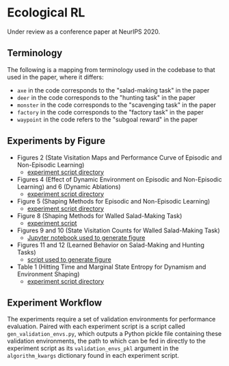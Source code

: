 # Ecological RL
Under review as a conference paper at NeurIPS 2020.

## Terminology
The following is a mapping from terminology used in the codebase to that used in the paper, where it differs:
 - `axe` in the code corresponds to the "salad-making task" in the paper
 - `deer` in the code corresponds to the "hunting task" in the paper
 - `monster` in the code corresponds to the "scavenging task" in the paper
 - `factory` in the code corresponds to the "factory task" in the paper
 - `waypoint` in the code refers to the "subgoal reward" in the paper

## Experiments by Figure
 - Figures 2 (State Visitation Maps and Performance Curve of Episodic and Non-Episodic Learning)
   - [experiment script directory](experiments/continual/measure/dynamism/entropy/axe/tool_dqn_maps.py)
 - Figures 4 (Effect of Dynamic Environment on Episodic and Non-Episodic Learning) and 6 (Dynamic Ablations)
   - [experiment script directory](experiments/continual/dynamic_static)
 - Figure 5 (Shaping Methods for Episodic and Non-Episodic Learning)
   - [experiment script directory](experiments/continual/env_shaping/distance_increasing)
 - Figure 8 (Shaping Methods for Walled Salad-Making Task)
   - [experiment script](experiments/continual/env_shaping/env_vs_reward/wall/tool_dqn_wall_train.py)
 - Figures 9 and 10 (State Visitation Counts for Walled Salad-Making Task)
   - [Jupyter notebook used to generate figure](data/scripts/gen_heatmaps.ipynb)
 - Figures 11 and 12 (Learned Behavior on Salad-Making and Hunting Tasks)
   - [script used to generate figure](data/scripts/gen_validation_rollout_gifs_heatmaps.py)
 - Table 1 (Hitting Time and Marginal State Entropy for Dynamism and Environment Shaping)
   - [experiment script directory](experiments/continual/measure)
   
## Experiment Workflow
The experiments require a set of validation environments for performance evaluation. Paired with each experiment script
is a script called `gen_validation_envs.py`, which outputs a Python pickle file containing these validation
environments, the path to which can be fed in directly to the experiment script as its `validation_envs_pkl` argument
in the `algorithm_kwargs` dictionary found in each experiment script.
